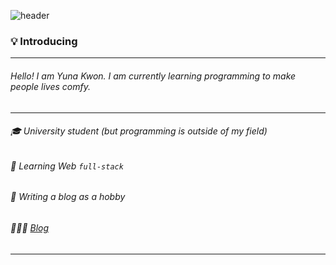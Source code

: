 
![header](https://capsule-render.vercel.app/api?type=soft&color=auto&height=150&section=header&text=Hi%20there!☺️&fontSize=50)

### 💡 Introducing

---

###### Hello!  I am Yuna Kwon. I am currently learning programming to make people lives comfy.
---
###### 🎓 University student (but programming is outside of my field)
###### 🌱 Learning Web `full-stack`
###### 📝 Writing a blog as a hobby

######  👩🏻‍💻 [Blog](https://blog.naver.com/yunang1880)
---








<!--
**yuna1880/yuna1880** is a ✨ _special_ ✨ repository because its `README.md` (this file) appears on your GitHub profile.



